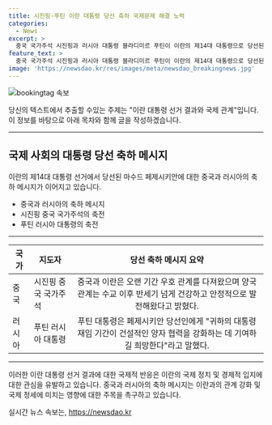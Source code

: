 ```yaml
---
title: 시진핑·푸틴 이란 대통령 당선 축하 국제문제 해결 노력
categories:
  - News
excerpt: >
  중국 국가주석 시진핑과 러시아 대통령 블라디미르 푸틴이 이란의 제14대 대통령으로 당선된 마수드 페제시키안에 축하 메시지를 보냈습니다. 시 주석은 중국과 이란의 우호 관계와 협력을 강조하며, 푸틴 대통령도 양국 간 협력을 희망한다고 전했습니다. 이들의 축하는 지역 안정과 세계 평화를 위한 협력 강화를 의미하며, 클릭하고 싶은 기사가 되도록 적극적으로 전달될 것입니다.
feature_text: >
  중국 국가주석 시진핑과 러시아 대통령 블라디미르 푸틴이 이란의 제14대 대통령으로 당선된 마수드 페제시키안에 축하 메시지를 보냈습니다. 시 주석은 중국과 이란의 우호 관계와 협력을 강조하며, 푸틴 대통령도 양국 간 협력을 희망한다고 전했습니다. 이들의 축하는 지역 안정과 세계 평화를 위한 협력 강화를 의미하며, 클릭하고 싶은 기사가 되도록 적극적으로 전달될 것입니다.
image: 'https://newsdao.kr/res/images/meta/newsdao_breakingnews.jpg'
---
```


<p><img src="https://newsdao.kr/res/images/meta/newsdao_breakingnews.jpg" alt="bookingtag 속보" /></p>

<p>당신의 텍스트에서 추출할 수있는 주제는 "이란 대통령 선거 결과와 국제 관계"입니다. 이 정보를 바탕으로 아래 목차와 함께 글을 작성하겠습니다.</p>

<hr />

<h2 data-ke-size="size26">국제 사회의 대통령 당선 축하 메시지</h2>

<p>이란의 제14대 대통령 선거에서 당선된 마수드 페제시키안에 대한 중국과 러시아의 축하 메시지가 이어지고 있습니다.</p>

<ul>
  <li>중국과 러시아의 축하 메시지</li>
  <li>시진핑 중국 국가주석의 축전</li>
  <li>푸틴 러시아 대통령의 축전</li>
</ul>

<hr />

<table>
  <thead>
    <tr>
      <th>국가</th>
      <th>지도자</th>
      <th>당선 축하 메시지 요약</th>
    </tr>
  </thead>
  <tbody>
    <tr>
      <td>중국</td>
      <td>시진핑 중국 국가주석</td>
      <td style="text-align: center;">중국과 이란은 오랜 기간 우호 관계를 다져왔으며 양국 관계는 수교 이후 반세기 넘게 건강하고 안정적으로 발전해왔다고 밝혔다.</td>
    </tr>
    <tr>
      <td>러시아</td>
      <td>푸틴 러시아 대통령</td>
      <td style="text-align: center;">푸틴 대통령은 페제시키안 당선인에게 "귀하의 대통령 재임 기간이 건설적인 양자 협력을 강화하는 데 기여하길 희망한다"라고 말했다.</td>
    </tr>
  </tbody>
</table>

<hr />

<p>이러한 이란 대통령 선거 결과에 대한 국제적 반응은 이란의 국제 정치 및 경제적 입지에 대한 관심을 유발하고 있습니다. 중국과 러시아의 축하 메시지는 이란과의 관계 강화 및 국제 정세에 미치는 영향에 대한 주목을 촉구하고 있습니다.</p>
실시간 뉴스 속보는, <a href="https://newsdao.kr" rel="dofollow">https://newsdao.kr</a>


